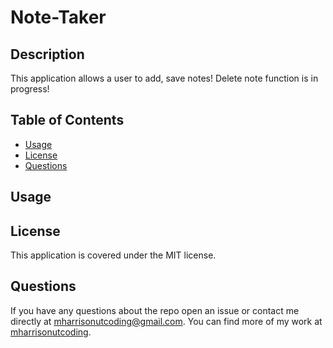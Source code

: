 # Note-Taker

## Description

This application allows a user to add, save notes! Delete note function is in progress!

## Table of Contents

- [Usage](#usage)
- [License](#license)
- [Questions](#Questions)

## Usage



## License

This application is covered under the MIT license.

## Questions

If you have any questions about the repo open an issue or contact me directly at mharrisonutcoding@gmail.com. You can find more of my work at [mharrisonutcoding](https://github.com/mharrisonutcoding/).